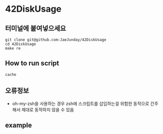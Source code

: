 # 42DiskUsage

## 터미널에 붙여넣으세요
``` shell
git clone git@github.com:JaeJunday/42DiskUsage
cd 42DiskUsage
make re
```
## How to run script
``` shell
cache
```

## 오류정보
- oh-my-zsh을 사용하는 경우 zsh에 스크립트를 삽입하는걸 위험한 동작으로 간주해서 제대로 동작하지 않을 수 있음

## example
